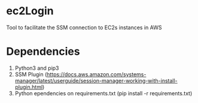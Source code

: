 # ec2Login
Tool to facilitate the SSM connection to EC2s instances in AWS

# Dependencies

1. Python3 and pip3
2. SSM Plugin (https://docs.aws.amazon.com/systems-manager/latest/userguide/session-manager-working-with-install-plugin.html)
2. Python ependencies on requirements.txt (pip install -r requirements.txt)
